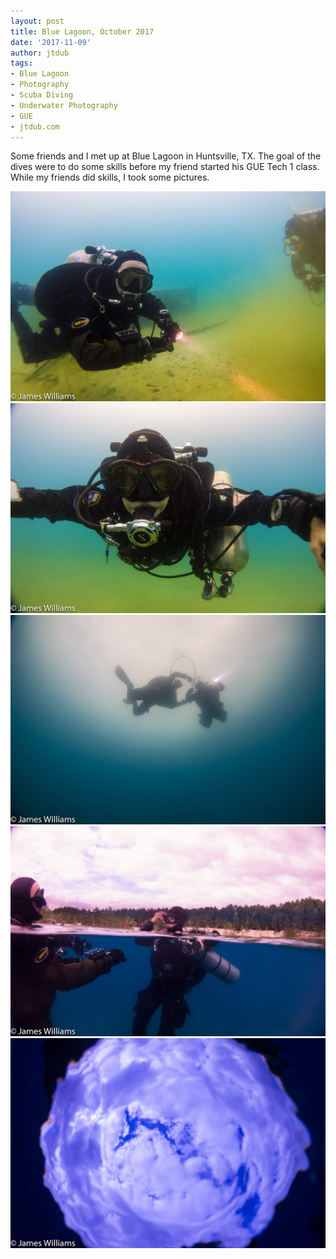 ```yaml
---
layout: post
title: Blue Lagoon, October 2017
date: '2017-11-09'
author: jtdub
tags:
- Blue Lagoon
- Photography
- Scuba Diving
- Underwater Photography
- GUE
- jtdub.com
---
```


Some friends and I met up at Blue Lagoon in Huntsville, TX. The goal of the dives were to do some skills before my friend started his GUE Tech 1 class. While my friends did skills, I took some pictures.

<img src="/images/DSC00495-1.jpg" width="600"/>

<img src="/images/DSC00499.jpg" width="600"/>

<img src="/images/DSC00501.jpg" width="600"/>

<img src="/images/DSC00513.jpg" width="600"/>

<img src="/images/DSC00522.jpg" width="600"/>
